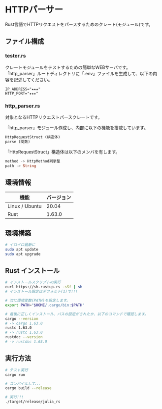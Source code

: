 # HTTPパーサー

Rust言語でHTTPリクエストをパースするためのクレート(モジュール)です。  

## ファイル構成

### tester.rs

クレートモジュールをテストするための簡単なWEBサーバです。  
「http_parser」ルートディレクトリに「.env」ファイルを生成して、以下の内容を記述してください。  

```.env
IP_ADDRESS="★★★"
HTTP_PORT="★★★"
```

### http_parser.rs

対象となるHTTPリクエストパースクレートです。  

「http_parser」モジュール作成し、内部に以下の機能を搭載しています。

```rust
HttpRequestStruct (構造体)
parse (関数)
```

「HttpRequestStruct」構造体は以下のメンバを有します。

```rust
method -> HttpMethod列挙型
path -> String
```

## 環境情報

| 機能 | バージョン |
| ---- | ---- |
| Linux / Ubuntu| 20.04 |
| Rust | 1.63.0 |

## 環境構築

```bash
# イロイロ最新に
sudo apt update
sudo apt upgrade
```

## Rust インストール

```bash
# インストールスクリプトの実行
curl https://sh.rustup.rs -sSf | sh
# インストール設定はデフォルト(1)で!!!

# 次に環境変数(PATH)を設定します。
export PATH="$HOME/.cargo/bin:$PATH"

# 最後に正しくインストール、パスの設定がされたか、以下のコマンドで確認します。
cargo --version
# -> cargo 1.63.0
rustc 1.63.0
# -> rustc 1.63.0
rustdoc --version
# -> rustdoc 1.63.0
```

## 実行方法

```bash
# テスト実行
cargo run

# コンパイルして、、、
cargo build --release

# 実行!!!
./target/release/julia_rs
```
